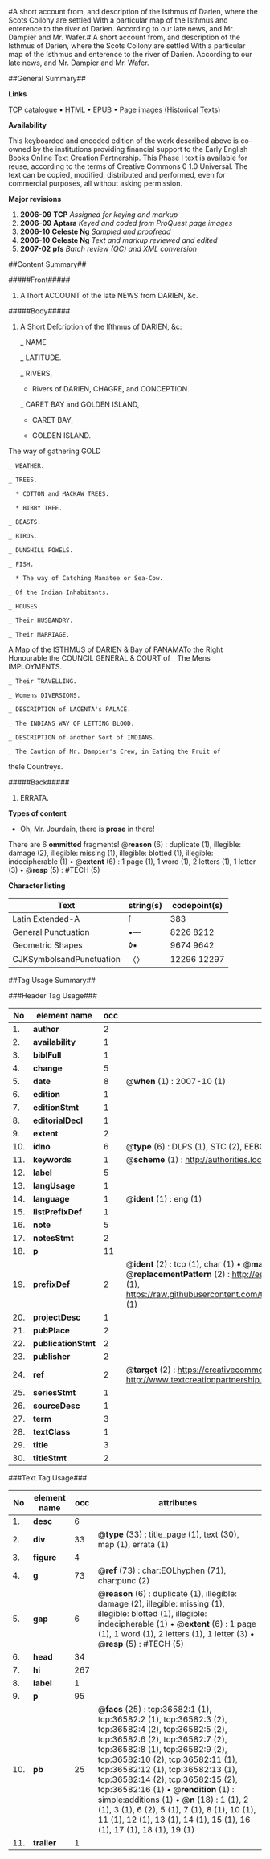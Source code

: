 #A short account from, and description of the Isthmus of Darien, where the Scots Collony are settled With a particular map of the Isthmus and enterence to the river of Darien. According to our late news, and Mr. Dampier and Mr. Wafer.#
A short account from, and description of the Isthmus of Darien, where the Scots Collony are settled With a particular map of the Isthmus and enterence to the river of Darien. According to our late news, and Mr. Dampier and Mr. Wafer.

##General Summary##

**Links**

[TCP catalogue](http://www.ota.ox.ac.uk/tcp/)  • 
[HTML](http://tei.it.ox.ac.uk/tcp/Texts-HTML/free/A60/A60029.html)  • 
[EPUB](http://tei.it.ox.ac.uk/tcp/Texts-EPUB/free/A60/A60029.epub) • 
[Page images (Historical Texts)](https://data.historicaltexts.jisc.ac.uk/view?pubId=eebo-99832111e&pageId=eebo-99832111e-36582-1)

**Availability**

This keyboarded and encoded edition of the
	       work described above is co-owned by the institutions
	       providing financial support to the Early English Books
	       Online Text Creation Partnership. This Phase I text is
	       available for reuse, according to the terms of Creative
	       Commons 0 1.0 Universal. The text can be copied,
	       modified, distributed and performed, even for
	       commercial purposes, all without asking permission.

**Major revisions**

1. __2006-09__ __TCP__ *Assigned for keying and markup*
1. __2006-09__ __Aptara__ *Keyed and coded from ProQuest page images*
1. __2006-10__ __Celeste Ng__ *Sampled and proofread*
1. __2006-10__ __Celeste Ng__ *Text and markup reviewed and edited*
1. __2007-02__ __pfs__ *Batch review (QC) and XML conversion*

##Content Summary##

#####Front#####

1. A ſhort ACCOUNT of the late NEWS from DARIEN, &c.

#####Body#####

1. A Short Deſcription of the Iſthmus of
DARIEN, &c:

    _ NAME

    _ LATITUDE.

    _ RIVERS,

      * Rivers of DARIEN, CHAGRE, and CONCEPTION.

    _ CARET BAY and GOLDEN ISLAND,

      * CARET BAY,

      * GOLDEN ISLAND.

The way of gathering GOLD

    _ WEATHER.

    _ TREES.

      * COTTON and MACKAW TREES.

      * BIBBY TREE.

    _ BEASTS.

    _ BIRDS.

    _ DUNGHILL FOWELS.

    _ FISH.

      * The way of Catching Manatee or Sea-Cow.

    _ Of the Indian Inhabitants.

    _ HOUSES

    _ Their HUSBANDRY.

    _ Their MARRIAGE.
A Map of the
ISTHMUS of
DARIEN
&
Bay of PANAMATo the Right Honourable
the
COUNCIL GENERAL
& COURT of
    _ The Mens IMPLOYMENTS.

    _ Their TRAVELLING.

    _ Womens DIVERSIONS.

    _ DESCRIPTION of LACENTA's PALACE.

    _ The INDIANS WAY OF LETTING BLOOD.

    _ DESCRIPTION of another Sort of INDIANS.

    _ The Caution of Mr. Dampier's Crew, in Eating the Fruit of
theſe Countreys.

#####Back#####

1. ERRATA.

**Types of content**

  * Oh, Mr. Jourdain, there is **prose** in there!

There are 6 **ommitted** fragments! 
 @__reason__ (6) : duplicate (1), illegible: damage (2), illegible: missing (1), illegible: blotted (1), illegible: indecipherable (1)  •  @__extent__ (6) : 1 page (1), 1 word (1), 2 letters (1), 1 letter (3)  •  @__resp__ (5) : #TECH (5)

**Character listing**


|Text|string(s)|codepoint(s)|
|---|---|---|
|Latin Extended-A|ſ|383|
|General Punctuation|•—|8226 8212|
|Geometric Shapes|◊▪|9674 9642|
|CJKSymbolsandPunctuation|〈〉|12296 12297|

##Tag Usage Summary##

###Header Tag Usage###

|No|element name|occ|attributes|
|---|---|---|---|
|1.|__author__|2||
|2.|__availability__|1||
|3.|__biblFull__|1||
|4.|__change__|5||
|5.|__date__|8| @__when__ (1) : 2007-10 (1)|
|6.|__edition__|1||
|7.|__editionStmt__|1||
|8.|__editorialDecl__|1||
|9.|__extent__|2||
|10.|__idno__|6| @__type__ (6) : DLPS (1), STC (2), EEBO-CITATION (1), PROQUEST (1), VID (1)|
|11.|__keywords__|1| @__scheme__ (1) : http://authorities.loc.gov/ (1)|
|12.|__label__|5||
|13.|__langUsage__|1||
|14.|__language__|1| @__ident__ (1) : eng (1)|
|15.|__listPrefixDef__|1||
|16.|__note__|5||
|17.|__notesStmt__|2||
|18.|__p__|11||
|19.|__prefixDef__|2| @__ident__ (2) : tcp (1), char (1)  •  @__matchPattern__ (2) : ([0-9\-]+):([0-9IVX]+) (1), (.+) (1)  •  @__replacementPattern__ (2) : http://eebo.chadwyck.com/downloadtiff?vid=$1&page=$2 (1), https://raw.githubusercontent.com/textcreationpartnership/Texts/master/tcpchars.xml#$1 (1)|
|20.|__projectDesc__|1||
|21.|__pubPlace__|2||
|22.|__publicationStmt__|2||
|23.|__publisher__|2||
|24.|__ref__|2| @__target__ (2) : https://creativecommons.org/publicdomain/zero/1.0/ (1), http://www.textcreationpartnership.org/docs/. (1)|
|25.|__seriesStmt__|1||
|26.|__sourceDesc__|1||
|27.|__term__|3||
|28.|__textClass__|1||
|29.|__title__|3||
|30.|__titleStmt__|2||


###Text Tag Usage###

|No|element name|occ|attributes|
|---|---|---|---|
|1.|__desc__|6||
|2.|__div__|33| @__type__ (33) : title_page (1), text (30), map (1), errata (1)|
|3.|__figure__|4||
|4.|__g__|73| @__ref__ (73) : char:EOLhyphen (71), char:punc (2)|
|5.|__gap__|6| @__reason__ (6) : duplicate (1), illegible: damage (2), illegible: missing (1), illegible: blotted (1), illegible: indecipherable (1)  •  @__extent__ (6) : 1 page (1), 1 word (1), 2 letters (1), 1 letter (3)  •  @__resp__ (5) : #TECH (5)|
|6.|__head__|34||
|7.|__hi__|267||
|8.|__label__|1||
|9.|__p__|95||
|10.|__pb__|25| @__facs__ (25) : tcp:36582:1 (1), tcp:36582:2 (1), tcp:36582:3 (2), tcp:36582:4 (2), tcp:36582:5 (2), tcp:36582:6 (2), tcp:36582:7 (2), tcp:36582:8 (1), tcp:36582:9 (2), tcp:36582:10 (2), tcp:36582:11 (1), tcp:36582:12 (1), tcp:36582:13 (1), tcp:36582:14 (2), tcp:36582:15 (2), tcp:36582:16 (1)  •  @__rendition__ (1) : simple:additions (1)  •  @__n__ (18) : 1 (1), 2 (1), 3 (1), 6 (2), 5 (1), 7 (1), 8 (1), 10 (1), 11 (1), 12 (1), 13 (1), 14 (1), 15 (1), 16 (1), 17 (1), 18 (1), 19 (1)|
|11.|__trailer__|1||
